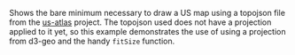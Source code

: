 Shows the bare minimum necessary to draw a US map using a topojson file from the [us-atlas](https://github.com/topojson/us-atlas) project. The topojson used does not have a projection applied to it yet, so this example demonstrates the use of using a projection from d3-geo and the handy `fitSize` function.
